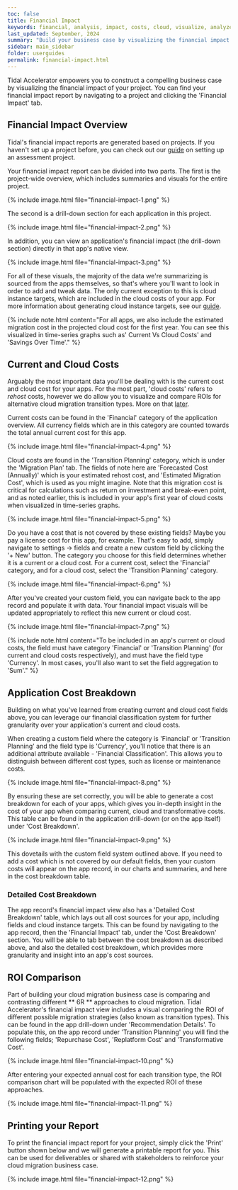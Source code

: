 ```yaml
---
toc: false
title: Financial Impact
keywords: financial, analysis, impact, costs, cloud, visualize, analyze, business, case
last_updated: September, 2024
summary: "Build your business case by visualizing the financial impact of your migration"
sidebar: main_sidebar
folder: userguides
permalink: financial-impact.html
---
```


Tidal Accelerator empowers you to construct a compelling business case by visualizing the financial impact of your project. You can find your financial impact report by navigating to a project and clicking the 'Financial Impact' tab.

## Financial Impact Overview

Tidal's financial impact reports are generated based on projects. If you haven't set up a project before, you can check out our [guide](https://guides.tidal.cloud/assessment-projects.html) on setting up an assessment project.

Your financial impact report can be divided into two parts. The first is the project-wide overview, which includes summaries and visuals for the entire project. 

{% include image.html file="financial-impact-1.png" %}

The second is a drill-down section for each application in this project. 

{% include image.html file="financial-impact-2.png" %}

In addition, you can view an application's financial impact (the drill-down section) directly in that app's native view.

{% include image.html file="financial-impact-3.png" %}

For all of these visuals, the majority of the data we're summarizing is sourced from the apps themselves, so that's where you'll want to look in order to add and tweak data. The only current exception to this is cloud instance targets, which are included in the cloud costs of your app. For more information about generating cloud instance targets, see our [guide](https://guides.tidal.cloud/instance-recommendation.html).

{% include note.html content="For all apps, we also include the estimated migration cost in the projected cloud cost for the first year. You can see this visualized in time-series graphs such as' Current Vs Cloud Costs' and 'Savings Over Time'." %}

## Current and Cloud Costs

Arguably the most important data you'll be dealing with is the current cost and cloud cost for your apps. For the most part, 'cloud costs' refers to _rehost_ costs, however we do allow you to visualize and compare ROIs for alternative cloud migration transition types. More on that [later](#roi-comparison). 

Current costs can be found in the 'Financial' category of the application overview. All currency fields which are in this category are counted towards the total annual current cost for this app.

{% include image.html file="financial-impact-4.png" %}

Cloud costs are found in the 'Transition Planning' category, which is under the 'Migration Plan' tab. The fields of note here are 'Forecasted Cost (Annually)' which is your estimated rehost cost, and 'Estimated Migration Cost', which is used as you might imagine. Note that this migration cost is critical for calculations such as return on investment and break-even point, and as noted earlier, this is included in your app's first year of cloud costs when visualized in time-series graphs.

{% include image.html file="financial-impact-5.png" %}

Do you have a cost that is not covered by these existing fields? Maybe you pay a license cost for this app, for example. That's easy to add, simply navigate to settings -> fields and create a new custom field by clicking the '+ New' button. The category you choose for this field determines whether it is a current or a cloud cost. For a current cost, select the 'Financial' category, and for a cloud cost, select the 'Transition Planning' category.

{% include image.html file="financial-impact-6.png" %}

After you've created your custom field, you can navigate back to the app record and populate it with data. Your financial impact visuals will be updated appropriately to reflect this new current or cloud cost.

{% include image.html file="financial-impact-7.png" %}

{% include note.html content="To be included in an app's current or cloud costs, the field must have category 'Financial' or 'Transition Planning' (for current and cloud costs respectively), and must have the field type 'Currency'. In most cases, you'll also want to set the field aggregation to 'Sum'." %}

## Application Cost Breakdown

Building on what you've learned from creating current and cloud cost fields above, you can leverage our financial classification system for further granularity over your application's current and cloud costs.

When creating a custom field where the category is 'Financial' or 'Transition Planning' and the field type is 'Currency', you'll notice that there is an additional attribute available - 'Financial Classification'. This allows you to distinguish between different cost types, such as license or maintenance costs. 

{% include image.html file="financial-impact-8.png" %}

By ensuring these are set correctly, you will be able to generate a cost breakdown for each of your apps, which gives you in-depth insight in the cost of your app when comparing current, cloud and transformative costs. This table can be found in the application drill-down (or on the app itself) under 'Cost Breakdown'.

{% include image.html file="financial-impact-9.png" %}

This dovetails with the custom field system outlined above. If you need to add a cost which is not covered by our default fields, then your custom costs will appear on the app record, in our charts and summaries, and here in the cost breakdown table.

### Detailed Cost Breakdown

The app record's financial impact view also has a 'Detailed Cost Breakdown' table, which lays out all cost sources for your app, including fields and cloud instance targets. This can be found by navigating to the app record, then the 'Financial Impact' tab, under the 'Cost Breakdown' section. You will be able to tab between the cost breakdown as described above, and also the detailed cost breakdown, which provides more granularity and insight into an app's cost sources.

## ROI Comparison

Part of building your cloud migration business case is comparing and contrasting different ** 6R ** approaches to cloud migration. Tidal Accelerator's financial impact view includes a visual comparing the ROI of different possible migration strategies (also known as transition types). This can be found in the app drill-down under 'Recommendation Details'. To populate this, on the app record under 'Transition Planning' you will find the following fields; 'Repurchase Cost', 'Replatform Cost' and 'Transformative Cost'. 

{% include image.html file="financial-impact-10.png" %}

After entering your expected annual cost for each transition type, the ROI comparison chart will be populated with the expected ROI of these approaches.

{% include image.html file="financial-impact-11.png" %}

## Printing your Report

To print the financial impact report for your project, simply click the 'Print' button shown below and we will generate a printable report for you. This can be used for deliverables or shared with stakeholders to reinforce your cloud migration business case.

{% include image.html file="financial-impact-12.png" %}